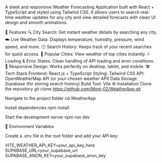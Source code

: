 A sleek and responsive Weather Forecasting Application built with React + TypeScript and styled using Tailwind CSS. It allows users to search real-time weather updates for any city and view detailed forecasts with clean UI design and smooth animations.

🚀 Features
🔍 City Search: Get instant weather details by searching any city.
☁️ Live Weather Data: Displays temperature, humidity, pressure, wind speed, and more.
🕒 Search History: Keeps track of your recent searches for quick access.
🌇 Popular Cities: View weather of top cities instantly.
⚡ Loading & Error States: Clean handling of API loading and error conditions.
📱 Responsive Design: Works perfectly on desktop, tablet, and mobile.
🛠️ Tech Stack
Frontend: React.js + TypeScript
Styling: Tailwind CSS
API: OpenWeatherMap API (or your chosen weather API)
Data Storage: Supabase (for storing search history)
Build Tool: Vite
⚙️ Installation
Clone the repository
git clone https://github.com/Moni-02/WeatherApp.git

Navigate to the project folder
cd WeatherApp

Install dependencies
npm install

Start the development server
npm run dev

🔑 Environment Variables



Create a .env file in the root folder and add your API key:

VITE_WEATHER_API_KEY=your_api_key_here
SUPABASE_URL=your_supabase_url
SUPABASE_ANON_KEY=your_supabase_anon_key
